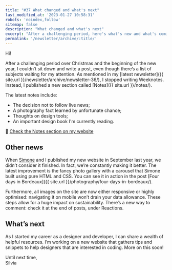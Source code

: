 ```yaml
---
title: "#37 What changed and what's next"
last_modified_at: '2023-01-27 10:58:31'
robots: 'noindex,follow'
sitemap: false
description: "What changed and what's next"
excerpt: "After a challenging period, here's what's new and what's coming."
permalink: '/newsletter/archive/:title/'
---
```

Hi!

After a challenging period over Christmas and the beginning of the new year, I couldn’t sit down and write a post, even though there’s a list of subjects waiting for my attention. As mentioned in my [latest newsletter]({{ site.url }}/newsletter/archive/newsletter-36/), I stopped writing Weeknotes. Instead, I published a new section called [Notes]({{ site.url }}/notes/).

<p class="detached">The latest notes include:</p>

<ul class="smd-ul">
  <li>The decision not to follow live news;</li>
  <li>A photography fact learned by unfortunate chance;</li>
  <li>Thoughts on design tools;</li>
  <li>An important design book I'm currently reading.</li>
</ul>

<p class="detached">🔗 <a href="{{ site.url }}/notes/">Check the Notes section on my website</a></p>

## Other news

When [Simone](https://minutestomidnight.co.uk/) and I published my new website in September last year, we didn’t consider it finished. In fact, we’re constantly making it better. The latest improvement is the fancy photo gallery with a carousel that Simone built using pure HTML and CSS. You can see it in action in the post [Four days in Bordeaux]({{ site.url }}/photography/four-days-in-bordeaux/).

Furthermore, all images on the site are now either responsive or highly optimised: navigating it on mobile won’t drain your data allowance. These steps allow for a huge impact on sustainability. There’s a new way to comment: check it at the end of posts, under Reactions.

## What’s next

As I started my career as a designer and developer, I can share a wealth of helpful resources. I’m working on a new website that gathers tips and snippets to help designers that are interested in coding. More on this soon!

<p class="detached">Until next time, <br>
Silvia</p>